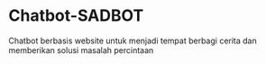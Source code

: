 # Chatbot-SADBOT
Chatbot berbasis website untuk menjadi tempat berbagi cerita dan memberikan solusi masalah percintaan 
